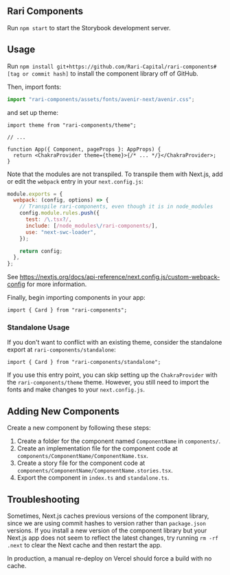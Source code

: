 ## Rari Components

Run `npm start` to start the Storybook development server.

## Usage

Run `npm install git+https://github.com/Rari-Capital/rari-components#[tag or commit hash]` to install the component library off of GitHub.

Then, import fonts:

```ts
import "rari-components/assets/fonts/avenir-next/avenir.css";
```

and set up theme:

```tsx
import theme from "rari-components/theme";

// ...

function App({ Component, pageProps }: AppProps) {
  return <ChakraProvider theme={theme}>{/* ... */}</ChakraProvider>;
}
```

Note that the modules are not transpiled. To transpile them with Next.js, add or edit the `webpack` entry in your `next.config.js`:

```js
module.exports = {
  webpack: (config, options) => {
    // Transpile rari-components, even though it is in node_modules
    config.module.rules.push({
      test: /\.tsx?/,
      include: [/node_modules\/rari-components/],
      use: "next-swc-loader",
    });

    return config;
  },
};
```

See https://nextjs.org/docs/api-reference/next.config.js/custom-webpack-config for more information.

Finally, begin importing components in your app:

```tsx
import { Card } from "rari-components";
```

### Standalone Usage

If you don't want to conflict with an existing theme, consider the standalone export at `rari-components/standalone`:

```tsx
import { Card } from "rari-components/standalone";
```

If you use this entry point, you can skip setting up the `ChakraProvider` with the `rari-components/theme` theme. However, you still need to import the fonts and make changes to your `next.config.js`.

## Adding New Components

Create a new component by following these steps:

1. Create a folder for the component named `ComponentName` in `components/`.
2. Create an implementation file for the component code at `components/ComponentName/ComponentName.tsx`.
3. Create a story file for the component code at `components/ComponentName/ComponentName.stories.tsx`.
4. Export the component in `index.ts` and `standalone.ts`.

## Troubleshooting

Sometimes, Next.js caches previous versions of the component library, since we are using commit hashes to version rather than `package.json` versions. If you install a new version of the component library but your Next.js app does not seem to reflect the latest changes, try running `rm -rf .next` to clear the Next cache and then restart the app.

In production, a manual re-deploy on Vercel should force a build with no cache.
